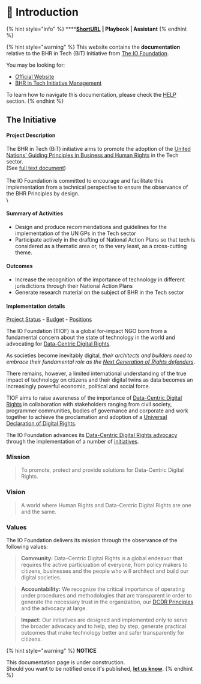 # 🚧 Introduction

{% hint style="info" %}
****[**ShortURL**](https://tiof.click/BiTDocs) **| Playbook | Assistant**
{% endhint %}

{% hint style="warning" %}
This website contains the **documentation** relative to the BHR in Tech (BiT) Initiative from [The IO Foundation](https://tiof.click/TIOFWeb).

You may be looking for:

* [Official Website](https://tiof.click/BiTWeb)
* [BHR in Tech Initiative Management](https://tiof.click/BiTRepo)

To learn how to navigate this documentation, please check the [HELP](https://tiof.click/TIOFDocsHelp) section.
{% endhint %}

## The Initiative

#### **Project Description**

The BHR in Tech (BiT) initiative aims to promote the adoption of the [United Nations' Guiding Principles in Business and Human Rights](https://opencollective.com/redirect?url=https%3A%2F%2Fen.wikipedia.org%2Fwiki%2FUnited\_Nations\_Guiding\_Principles\_on\_Business\_and\_Human\_Rights) in the Tech sector.\
(See [full text document](https://opencollective.com/redirect?url=https%3A%2F%2Fwww.ohchr.org%2Fdocuments%2Fpublications%2Fguidingprinciplesbusinesshr\_en.pdf))\
\
The IO Foundation is committed to encourage and facilitate this implementation from a technical perspective to ensure the observance of the BHR Principles by design.\
\


#### **Summary of Activities**

* Design and produce recommendations and guidelines for the implementation of the UN GPs in the Tech sector
* Participate actively in the drafting of National Action Plans so that tech is considered as a thematic area or, to the very least, as a cross-cutting theme.

#### **Outcomes**

* Increase the recognition of the importance of technology in different jurisdictions through their National Action Plans
* Generate research material on the subject of BHR in the Tech sector

#### **Implementation details**

[Project Status](https://opencollective.com/redirect?url=http%3A%2F%2FTIOF.Click%2FBiTStatus) - [Budget](https://opencollective.com/redirect?url=http%3A%2F%2FTIOF.Click%2FBiTBudget) - [Positions](https://opencollective.com/redirect?url=http%3A%2F%2FTIOF.Click%2FBiTJoinUs)&#x20;







The IO Foundation (TIOF) is a global for-impact NGO born from a fundamental concern about the state of technology in the world and advocating for [Data-Centric Digital Rights](https://tiof.click/DCDRAdvocacy).

As societies become inevitably digital, _their architects and builders need to embrace their fundamental role as the_ [_Next Generation of Rights defenders_](https://tiof.click/TIOFNextGen).

There remains, however, a limited international understanding of the true impact of technology on citizens and their digital twins as data becomes an increasingly powerful economic, political and social force.

TIOF aims to raise awareness of the importance of [Data-Centric Digital Rights](https://tiof.click/DCDRAdvocacy) in collaboration with stakeholders ranging from civil society, programmer communities, bodies of governance and corporate and work together to achieve the proclamation and adoption of a [Universal Declaration of Digital Rights](https://tiof.click/UDDRWeb).

The IO Foundation advances its [Data-Centric Digital Rights advocacy](https://tiof.click/DCDRAdvocacy) through the implementation of a number of [initiatives](broken-reference).

### Mission

> To promote, protect and provide solutions for Data-Centric Digital Rights.

### Vision

> A world where Human Rights and Data-Centric Digital Rights are one and the same.



### Values

The IO Foundation delivers its mission through the observance of the following values:

> **Community:** Data-Centric Digital Rights is a global endeavor that requires the active participation of everyone, from policy makers to citizens, businesses and the people who will architect and build our digital societies.

> **Accountability:** We recognize the critical importance of operating under procedures and methodologies that are transparent in order to generate the necessary trust in the organization, our [DCDR Principles](https://tiof.click/DCDRPrinciples) and the advocacy at large.

> **Impact:** Our initiatives are designed and implemented only to serve the broader advocacy and to help, step by step, generate practical outcomes that make technology better and safer transparently for citizens.

{% hint style="warning" %}
**NOTICE**

This documentation page is under construction.\
Should you want to be notified once it's published, [**let us know**](https://tiof.click/TIOFTarianUpdatesService).
{% endhint %}
